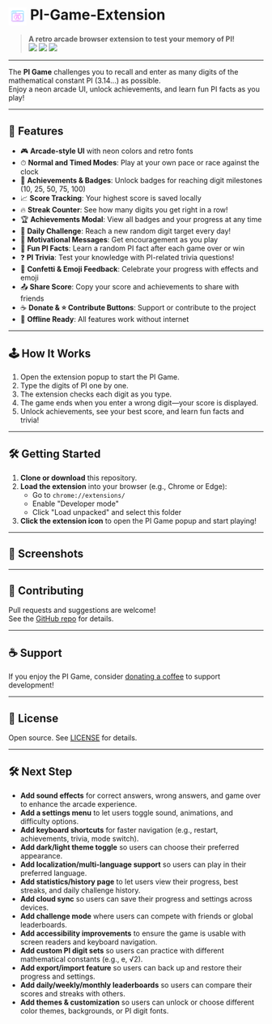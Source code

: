 # <img src="https://raw.githubusercontent.com/SawsanDaban/PI-Game-Extension/main/assets/pi-logo.png" alt="PI Game Logo" width="36" style="vertical-align:middle;"> PI-Game-Extension

> **A retro arcade browser extension to test your memory of PI!**  
> <img src="https://img.shields.io/badge/Arcade%20UI-%F0%9F%8E%B8%20Neon%20Retro-blueviolet?style=flat-square">
> <img src="https://img.shields.io/badge/PI%20Digits-3.14159...-green?style=flat-square">
> <img src="https://img.shields.io/github/license/SawsanDaban/PI-Game-Extension?style=flat-square">

---

The **PI Game** challenges you to recall and enter as many digits of the mathematical constant PI (3.14...) as possible.  
Enjoy a neon arcade UI, unlock achievements, and learn fun PI facts as you play!

---

## 🚀 Features

- 🎮 **Arcade-style UI** with neon colors and retro fonts
- ⏱ **Normal and Timed Modes**: Play at your own pace or race against the clock
- 🏅 **Achievements & Badges**: Unlock badges for reaching digit milestones (10, 25, 50, 75, 100)
- 📈 **Score Tracking**: Your highest score is saved locally
- 🔥 **Streak Counter**: See how many digits you get right in a row!
- 🏆 **Achievements Modal**: View all badges and your progress at any time
- 🎯 **Daily Challenge**: Reach a new random digit target every day!
- 💬 **Motivational Messages**: Get encouragement as you play
- 🧠 **Fun PI Facts**: Learn a random PI fact after each game over or win
- ❓ **PI Trivia**: Test your knowledge with PI-related trivia questions!
- 🎉 **Confetti & Emoji Feedback**: Celebrate your progress with effects and emoji
- 📤 **Share Score**: Copy your score and achievements to share with friends
- ☕ **Donate & ⭐ Contribute Buttons**: Support or contribute to the project
- 📴 **Offline Ready**: All features work without internet

---

## 🕹 How It Works

1. Open the extension popup to start the PI Game.
2. Type the digits of PI one by one.
3. The extension checks each digit as you type.
4. The game ends when you enter a wrong digit—your score is displayed.
5. Unlock achievements, see your best score, and learn fun facts and trivia!

---

## 🛠 Getting Started

1. **Clone or download** this repository.
2. **Load the extension** into your browser (e.g., Chrome or Edge):
   - Go to `chrome://extensions/`
   - Enable "Developer mode"
   - Click "Load unpacked" and select this folder
3. **Click the extension icon** to open the PI Game popup and start playing!

---

## 📸 Screenshots

<!-- You can add screenshots here if you want -->
<!-- ![screenshot](assets/screenshot.png) -->

---

## 🤝 Contributing

Pull requests and suggestions are welcome!  
See the [GitHub repo](https://github.com/SawsanDaban/PI-Game-Extension) for details.

---

## ☕ Support

If you enjoy the PI Game, consider [donating a coffee](https://www.buymeacoffee.com/IrisSmile) to support development!

---

## 📄 License

Open source. See [LICENSE](LICENSE) for details.

---

## 🛠️ Next Step

- **Add sound effects** for correct answers, wrong answers, and game over to enhance the arcade experience.
- **Add a settings menu** to let users toggle sound, animations, and difficulty options.
- **Add keyboard shortcuts** for faster navigation (e.g., restart, achievements, trivia, mode switch).
- **Add dark/light theme toggle** so users can choose their preferred appearance.
- **Add localization/multi-language support** so users can play in their preferred language.
- **Add statistics/history page** to let users view their progress, best streaks, and daily challenge history.
- **Add cloud sync** so users can save their progress and settings across devices.
- **Add challenge mode** where users can compete with friends or global leaderboards.
- **Add accessibility improvements** to ensure the game is usable with screen readers and keyboard navigation.
- **Add custom PI digit sets** so users can practice with different mathematical constants (e.g., e, √2).
- **Add export/import feature** so users can back up and restore their progress and settings.
- **Add daily/weekly/monthly leaderboards** so users can compare their scores and streaks with others.
- **Add themes & customization** so users can unlock or choose different color themes, backgrounds, or PI digit fonts.
